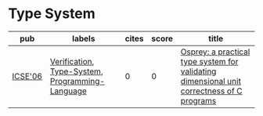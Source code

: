 # Type System

|pub|labels|cites|score|title|
|---|------|-----|-----|-----|
|[ICSE'06](https://dblp.org/db/conf/icse/icse2006.html)|[Verification](Verification.md), [Type-System](Type-System.md), [Programming-Language](Programming-Language.md)|0|0|[Osprey: a practical type system for validating dimensional unit correctness of C programs](https://scholar.google.com/scholar?q=Osprey%3A+a+practical+type+system+for+validating+dimensional+unit+correctness+of+C+programs)|
